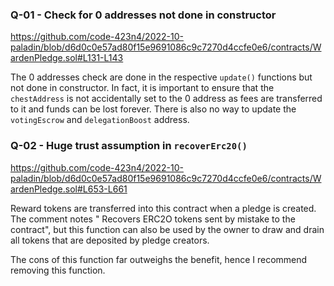 ### Q-01 - Check for 0 addresses not done in constructor

https://github.com/code-423n4/2022-10-paladin/blob/d6d0c0e57ad80f15e9691086c9c7270d4ccfe0e6/contracts/WardenPledge.sol#L131-L143

The 0 addresses check are done in the respective `update()` functions but not done in constructor. 
In fact, it is important to ensure that the `chestAddress` is not accidentally set to the 0 address as fees are transferred to it and funds can be lost forever.
There is also no way to update the `votingEscrow` and `delegationBoost` address.


### Q-02 - Huge trust assumption in `recoverErc20()`

https://github.com/code-423n4/2022-10-paladin/blob/d6d0c0e57ad80f15e9691086c9c7270d4ccfe0e6/contracts/WardenPledge.sol#L653-L661

Reward tokens are transferred into this contract when a pledge is created. The comment notes " Recovers ERC2O tokens sent by mistake to the contract", but this function can also be used by the owner to draw and drain all tokens that are deposited by pledge creators.

The cons of this function far outweighs the benefit, hence I recommend removing this function.

